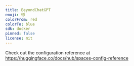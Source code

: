 ```yaml
---
title: BeyondChatGPT
emoji: 😻
colorFrom: red
colorTo: blue
sdk: docker
pinned: false
license: mit
---
```


Check out the configuration reference at https://huggingface.co/docs/hub/spaces-config-reference
